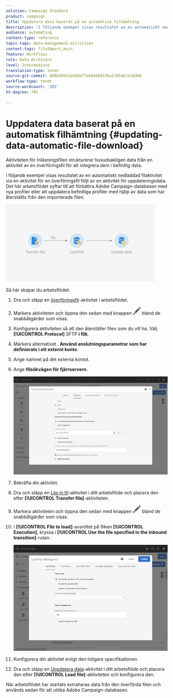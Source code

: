 ```yaml
---
solution: Campaign Standard
product: campaign
title: Uppdatera data baserat på en automatisk filhämtning
description: 'I följande exempel visas resultatet av en automatiskt nedladdad filaktivitet via en aktivitet för en överföringsfil följt av en aktivitet för uppdateringsdata.   '
audience: automating
content-type: reference
topic-tags: data-management-activities
context-tags: fileImport,main
feature: Workflows
role: Data Architect
level: Intermediate
translation-type: tm+mt
source-git-commit: 088b49931ee5047fa6b949813ba17654b1e10d60
workflow-type: tm+mt
source-wordcount: '283'
ht-degree: 78%

---
```



# Uppdatera data baserat på en automatisk filhämtning {#updating-data-automatic-file-download}

Aktiviteten för Inläsningsfilen strukturerar huvudsakligen data från en aktivitet av en överföringsfil för att integrera dem i befintlig data.

I följande exempel visas resultatet av en automatiskt nedladdad filaktivitet via en aktivitet för en överföringsfil följt av en aktivitet för uppdateringsdata.  Det här arbetsflödet syftar till att förbättra Adobe Campaign-databasen med nya profiler eller att uppdatera befintliga profiler med hjälp av data som har återställts från den importerade filen.

![](assets/load_file_workflow_ex1.png)

Så här skapar du arbetsflödet:

1. Dra och släpp en [överföringsfil](../../automating/using/transfer-file.md)-aktivitet i arbetsflödet.
1. Markera aktiviteten och öppna den sedan med knappen ![](assets/edit_darkgrey-24px.png) bland de snabbåtgärder som visas.
1. Konfigurera aktiviteten så att den återställer filen som du vill ha. Välj **[!UICONTROL Protocol]** SFTP **i flik**.
1. Markera alternativet **. Använd anslutningsparametrar som har definierats i ett externt konto**.
1. Ange namnet på det externa kontot.
1. Ange **filsökvägen för fjärrservern**.

   ![](assets/wkf_file_transfer_07.png)

1. Bekräfta din aktivitet.
1. Dra och släpp en [Läs in fil](../../automating/using/load-file.md)-aktivitet i ditt arbetsflöde och placera den efter **[!UICONTROL Transfer file]**-aktiviteten.
1. Markera aktiviteten och öppna den sedan med knappen ![](assets/edit_darkgrey-24px.png) bland de snabbåtgärder som visas.
1. I **[!UICONTROL File to load]**-avsnittet på fliken **[!UICONTROL Execution]**, kryssa i **[!UICONTROL Use the file specified in the inbound transition]**-rutan.

   ![](assets/wkf_file_loading8.png)

1. Konfigurera din aktivitet enligt den tidigare specifikationen.
1. Dra och släpp en [Uppdatera data](../../automating/using/update-data.md)-aktivitet i ditt arbetsflöde och placera den efter **[!UICONTROL Load file]**-aktiviteten och konfigurera den.

När arbetsflödet har startats extraheras data från den överförda filen och används sedan för att utöka Adobe Campaign-databasen.
